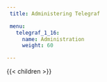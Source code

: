 ```yaml
---
 title: Administering Telegraf

 menu:
   telegraf_1_16:
     name: Administration
     weight: 60

---
```


{{< children >}}
